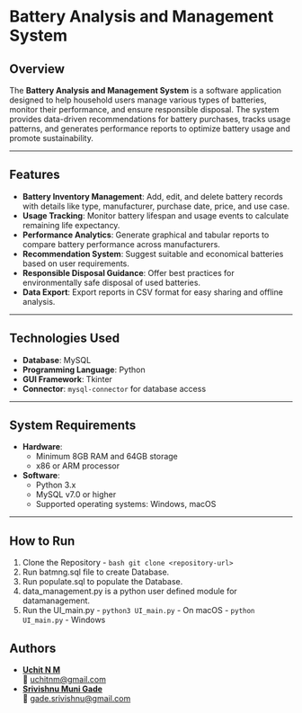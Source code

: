 
# Battery Analysis and Management System

## Overview
The **Battery Analysis and Management System** is a software application designed to help household users manage various types of batteries, monitor their performance, and ensure responsible disposal. The system provides data-driven recommendations for battery purchases, tracks usage patterns, and generates performance reports to optimize battery usage and promote sustainability.

---

## Features
- **Battery Inventory Management**: Add, edit, and delete battery records with details like type, manufacturer, purchase date, price, and use case.
- **Usage Tracking**: Monitor battery lifespan and usage events to calculate remaining life expectancy.
- **Performance Analytics**: Generate graphical and tabular reports to compare battery performance across manufacturers.
- **Recommendation System**: Suggest suitable and economical batteries based on user requirements.
- **Responsible Disposal Guidance**: Offer best practices for environmentally safe disposal of used batteries.
- **Data Export**: Export reports in CSV format for easy sharing and offline analysis.

---

## Technologies Used
- **Database**: MySQL
- **Programming Language**: Python
- **GUI Framework**: Tkinter
- **Connector**: `mysql-connector` for database access

---

## System Requirements
- **Hardware**: 
  - Minimum 8GB RAM and 64GB storage
  - x86 or ARM processor
- **Software**:
  - Python 3.x
  - MySQL v7.0 or higher
  - Supported operating systems: Windows, macOS

---

## How to Run
1. Clone the Repository - ```bash git clone <repository-url>```
2. Run batmng.sql file to create Database.
3. Run populate.sql to populate the Database.
4. data_management.py is a python user defined module for datamanagement.
5. Run the UI_main.py - ``` python3 UI_main.py ``` - On macOS
                      - ``` python UI_main.py ``` - Windows

## Authors

- **[Uchit N M](https://github.com/uchitnm)**  
  📧 uchitnm@gmail.com
- **[Srivishnu Muni Gade](https://github.com/SrivishnuGade)**  
  📧 gade.srivishnu@gmail.com
